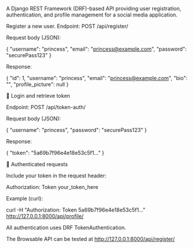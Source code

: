 A Django REST Framework (DRF)-based API providing user registration, authentication, and profile management for a social media application.


Register a new user. Endpoint:
POST /api/register/

Request body (JSON):

{
  "username": "princess",
  "email": "princess@example.com",
  "password": "securePass123"
}


Response:

{
  "id": 1,
  "username": "princess",
  "email": "princess@example.com",
  "bio": "",
  "profile_picture": null
}

🔹 Login and retrieve token

Endpoint:
POST /api/token-auth/

Request body (JSON):

{
  "username": "princess",
  "password": "securePass123"
}


Response:

{
  "token": "5a69b7f96e4e18e53c5f1..."
}

🔹 Authenticated requests

Include your token in the request header:

Authorization: Token your_token_here


Example (curl):

curl -H "Authorization: Token 5a69b7f96e4e18e53c5f1..." \
     http://127.0.0.1:8000/api/profile/


All authentication uses DRF TokenAuthentication.

The Browsable API can be tested at http://127.0.0.1:8000/api/register/